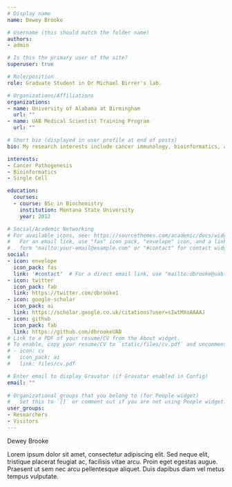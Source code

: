 ```yaml
---
# Display name
name: Dewey Brooke

# Username (this should match the folder name)
authors:
- admin

# Is this the primary user of the site?
superuser: true

# Role/position
role: Graduate Student in Dr Michael Birrer's lab.

# Organizations/Affiliations
organizations:
- name: University of Alabama at Birmingham
  url: ""
- name: UAB Medical Scientist Training Program
  url: ""

# Short bio (displayed in user profile at end of posts)
bio: My research interests include cancer immunology, bioinformatics, and ovarian cancer pathogenesis.

interests:
- Cancer Pathogenesis 
- Bioinformatics
- Single Cell 

education:
  courses:
  - course: BSc in Biochemistry
    institution: Montana State University
    year: 2012

# Social/Academic Networking
# For available icons, see: https://sourcethemes.com/academic/docs/widgets/#icons
#   For an email link, use "fas" icon pack, "envelope" icon, and a link in the
#   form "mailto:your-email@example.com" or "#contact" for contact widget.
social:
- icon: envelope
  icon_pack: fas
  link: '#contact'  # For a direct email link, use "mailto:dbrooke@uab.edu".
- icon: twitter
  icon_pack: fab
  link: https://twitter.com/dbrooke1
- icon: google-scholar
  icon_pack: ai
  link: https://scholar.google.co.uk/citations?user=sIwtMXoAAAAJ
- icon: github
  icon_pack: fab
  link: https://github.com/dbrookeUAB
# Link to a PDF of your resume/CV from the About widget.
# To enable, copy your resume/CV to `static/files/cv.pdf` and uncomment the lines below.  
# - icon: cv
#   icon_pack: ai
#   link: files/cv.pdf

# Enter email to display Gravatar (if Gravatar enabled in Config)
email: ""
  
# Organizational groups that you belong to (for People widget)
#   Set this to `[]` or comment out if you are not using People widget.  
user_groups:
- Researchers
- Visitors
---
```


Dewey Brooke

Lorem ipsum dolor sit amet, consectetur adipiscing elit. Sed neque elit, tristique placerat feugiat ac, facilisis vitae arcu. Proin eget egestas augue. Praesent ut sem nec arcu pellentesque aliquet. Duis dapibus diam vel metus tempus vulputate. 
